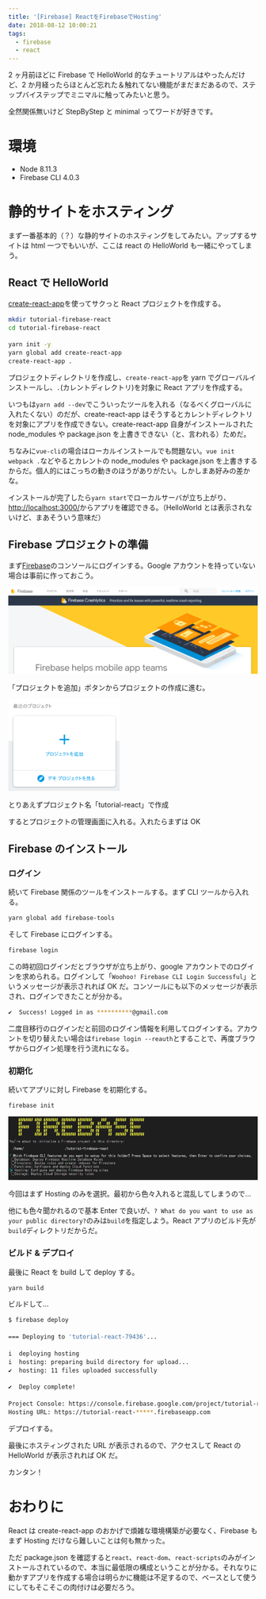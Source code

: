 ```yaml
---
title: '[Firebase] ReactをFirebaseでHosting'
date: 2018-08-12 10:00:21
tags:
  - firebase
  - react
---
```


2 ヶ月前ほどに Firebase で HelloWorld 的なチュートリアルはやったんだけど、2 か月経ったらほとんど忘れた＆触れてない機能がまだまだあるので、ステップバイステップでミニマルに触ってみたいと思う。

全然関係無いけど StepByStep と minimal ってワードが好きです。

<!-- more -->

# 環境

- Node 8.11.3
- Firebase CLI 4.0.3

# 静的サイトをホスティング

まず一番基本的（？）な静的サイトのホスティングをしてみたい。アップするサイトは html 一つでもいいが、ここは react の HelloWorld も一緒にやってしまう。

## React で HelloWorld

[create-react-app](https://github.com/facebook/create-react-app)を使ってサクっと React プロジェクトを作成する。

```bash
mkdir tutorial-firebase-react
cd tutorial-firebase-react

yarn init -y
yarn global add create-react-app
create-react-app .
```

プロジェクトディレクトリを作成し、`create-react-app`を yarn でグローバルインストールし、`.`(カレントディレクトリ)を対象に React アプリを作成する。

いつもは`yarn add --dev`でこういったツールを入れる（なるべくグローバルに入れたくない）のだが、create-react-app はそうするとカレントディレクトリを対象にアプリを作成できない。create-react-app 自身がインストールされた node_modules や package.json を上書きできない（と、言われる）ためだ。

ちなみに`vue-cli`の場合はローカルインストールでも問題ない。`vue init webpack .`などやるとカレントの node_modules や package.json を上書きするからだ。個人的にはこっちの動きのほうがありがたい。しかしまあ好みの差かな。

インストールが完了したら`yarn start`でローカルサーバが立ち上がり、[http://localhost:3000/](http://localhost:3000/)からアプリを確認できる。（HelloWorld とは表示されないけど、まあそういう意味だ）

## Firebase プロジェクトの準備

まず[Firebase](https://firebase.google.com/)のコンソールにログインする。Google アカウントを持っていない場合は事前に作っておこう。

![右上のボタンからログイン](/images/38-01.png)

「プロジェクトを追加」ボタンからプロジェクトの作成に進む。

![プロジェクトを追加を選択](/images/38-02.png)

とりあえずプロジェクト名「tutorial-react」で作成

するとプロジェクトの管理画面に入れる。入れたらまずは OK

## Firebase のインストール

### ログイン

続いて Firebase 関係のツールをインストールする。まず CLI ツールから入れる。

```bash
yarn global add firebase-tools
```

そして Firebase にログインする。

```bash
firebase login
```

この時初回ログインだとブラウザが立ち上がり、google アカウントでのログインを求められる。ログインして「`Woohoo! Firebase CLI Login Successful`」というメッセージが表示されれば OK だ。コンソールにも以下のメッセージが表示され、ログインできたことが分かる。

```bash
✔  Success! Logged in as **********@gmail.com
```

二度目移行のログインだと前回のログイン情報を利用してログインする。アカウントを切り替えたい場合は`firebase login --reauth`とすることで、再度ブラウザからログイン処理を行う流れになる。

### 初期化

続いてアプリに対し Firebase を初期化する。

```bash
firebase init
```

![Hostingを選択](/images/38-04.png)

今回はまず Hosting のみを選択。最初から色々入れると混乱してしまうので…

他にも色々聞かれるので基本 Enter で良いが、`? What do you want to use as your public directory?`のみは`build`を指定しよう。React アプリのビルド先が`build`ディレクトリだからだ。

### ビルド & デプロイ

最後に React を build して deploy する。

```bash
yarn build
```

ビルドして…

```bash
$ firebase deploy

=== Deploying to 'tutorial-react-79436'...

i  deploying hosting
i  hosting: preparing build directory for upload...
✔  hosting: 11 files uploaded successfully

✔  Deploy complete!

Project Console: https://console.firebase.google.com/project/tutorial-react-*****/overview
Hosting URL: https://tutorial-react-*****.firebaseapp.com
```

デプロイする。

最後にホスティングされた URL が表示されるので、アクセスして React の HelloWorld が表示されれば OK だ。

カンタン！

# おわりに

React は create-react-app のおかげで煩雑な環境構築が必要なく、Firebase もまず Hosting だけなら難しいことは何も無かった。

ただ package.json を確認すると`react`、`react-dom`、`react-scripts`のみがインストールされているので、本当に最低限の構成ということが分かる。それなりに動かすアプリを作成する場合は明らかに機能は不足するので、ベースとして使うにしてもそこそこの肉付けは必要だろう。
